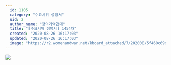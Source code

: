 ```yaml
---
  id: 1105
  category: "수요시위 성명서"
  uid: 2
  author_name: "정의기억연대"
  title: "[수요시위 성명서] 1454차"
  created: "2020-08-26 16:17:03"
  updated: "2020-08-26 16:17:03"
  image: "https://r2.womenandwar.net/kboard_attached/7/202008/5f460c69ddf514835768.jpg"
---
```

![](https://r2.womenandwar.net/kboard_attached/7/202008/5f460c69ddf514835768.jpg)